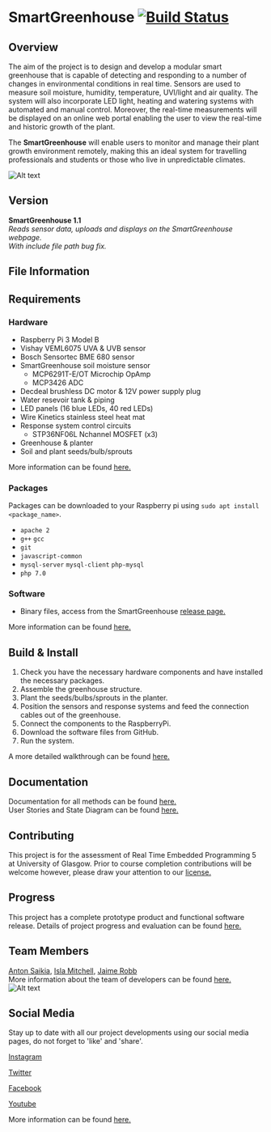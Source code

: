 # SmartGreenhouse   [![Build Status](https://travis-ci.org/Team12-UofG/SmartGreenhouse.svg?branch=master)](https://travis-ci.org/Team12-UofG/SmartGreenhouse)

## Overview
The aim of the project is to design and develop a modular smart greenhouse that is capable of detecting and responding to a number of changes in environmental conditions in real time. Sensors are used to measure soil moisture, humidity, temperature, UVI/light and air quality. The system will also incorporate LED light, heating and watering systems with automated and manual control. Moreover, the real-time measurements will be displayed on an online web portal enabling the user to view the real-time and historic growth of the plant.

The **SmartGreenhouse** will enable users to monitor and manage their plant growth environment remotely, making this an ideal system for travelling professionals and students or those who live in unpredictable climates. 

![Alt text](https://github.com/Team12-UofG/SmartGreenhouse/blob/media/SYSTEM.jpg?raw=true) 

## Version 
**SmartGreenhouse 1.1**  
_Reads sensor data, uploads and displays on the SmartGreenhouse webpage._  
_With include file path bug fix._

## File Information      

## Requirements
### Hardware 
* Raspberry Pi 3 Model B 
* Vishay VEML6075 UVA & UVB sensor
* Bosch Sensortec BME 680 sensor 
* SmartGreenhouse soil moisture sensor
     * MCP6291T-E/OT Microchip OpAmp
     * MCP3426 ADC
* Decdeal brushless DC motor & 12V power supply plug 
* Water resevoir tank & piping
* LED panels (16 blue LEDs, 40 red LEDs)
* Wire Kinetics stainless steel heat mat
* Response system control circuits
    * STP36NF06L Nchannel MOSFET (x3)
* Greenhouse & planter 
* Soil and plant seeds/bulb/sprouts

More information can be found [here.](https://github.com/Team12-UofG/SmartGreenhouse/wiki/Hardware/ "here.")  

### Packages 
Packages can be downloaded to your Raspberry pi using `sudo apt install <package_name>`.
* `apache 2`
* `g++` `gcc`
* `git`
* `javascript-common` 
* `mysql-server` `mysql-client` `php-mysql`
* `php 7.0`

### Software
* Binary files, access from the SmartGreenhouse [release page.](https://github.com/Team12-UofG/SmartGreenhouse/releases "release page.")  

More information can be found [here.](https://github.com/Team12-UofG/SmartGreenhouse/wiki/Software/ "here.")


## Build & Install   
1. Check you have the necessary hardware components and have installed the necessary packages. 
1. Assemble the greenhouse structure.
1. Plant the seeds/bulbs/sprouts in the planter.
1. Position the sensors and response systems and feed the connection cables out of the greenhouse. 
1. Connect the components to the RaspberryPi.
1. Download the software files from GitHub.
1. Run the system.  

A more detailed walkthrough can be found [here.](https://github.com/Team12-UofG/SmartGreenhouse/wiki/Build-and-Install-Guides/ "here.")


## Documentation
Documentation for all methods can be found [here.](https://team12-uofg.github.io/SmartGreenhouse/ "here.")  
User Stories and State Diagram can be found [here.](https://github.com/Team12-UofG/SmartGreenhouse/wiki/User-Stories-and-State-Diagram "here.")

## Contributing 
This project is for the assessment of Real Time Embedded Programming 5 at University of Glasgow. Prior to course completion contributions will be welcome however, please draw your attention to our [license.](LICENSE "license.")

## Progress
This project has a complete prototype product and functional software release. 
Details of project progress and evaluation can be found [here.](https://github.com/Team12-UofG/SmartGreenhouse/wiki/Evaluation/ "here.")

## Team Members
[Anton Saikia,](https://github.com/AntonSaikia) 
[Isla Mitchell,](https://github.com/islasummer)
[Jaime Robb](https://github.com/jaimesrobb)  
More information about the team of developers can be found [here.](https://github.com/Team12-UofG/SmartGreenhouse/wiki/Team-of-Developers "here.")
![Alt text](https://github.com/Team12-UofG/SmartGreenhouse/blob/media/MeetTheTeam.png?raw=true) 

## Social Media
Stay up to date with all our project developments using our social media pages, do not forget to 'like' and 'share'.

[Instagram](https://www.instagram.com/uofg_smartgreenhouse/?hl=en "Instagram")

[Twitter](https://twitter.com/UofG_SmartGreen "Twitter")

[Facebook](https://www.facebook.com/SmartGreenhouse-2309795909300843/?modal=admin_todo_tour "Facebook")

[Youtube](https://www.youtube.com/channel/UCLjnLePXFhfWH4YzIdtP1aw "Youtube")

More information can be found [here.](https://github.com/Team12-UofG/SmartGreenhouse/wiki/Publicity-and-Promotion/ "here.")

